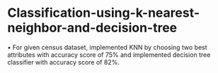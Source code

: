 # Classification-using-k-nearest-neighbor-and-decision-tree

•	For given census dataset, implemented KNN by choosing two best attributes with accuracy score of 75% and implemented decision tree classifier with accuracy score of  82%.

